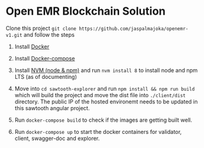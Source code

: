 # Open EMR Blockchain Solution

Clone this project
`git clone https://github.com/jaspalmajoka/openemr-v1.git`
 and follow the steps


1. Install [Docker](https://docs.docker.com/install/linux/docker-ce/ubuntu/#install-using-the-repository)

2. Install [Docker-compose](https://docs.docker.com/compose/install/#install-compose)

3. Install [NVM (node & npm)](https://github.com/creationix/nvm#installation) and run `nvm install 8` to install node and npm LTS (as of documenting)

4. Move into `cd sawtooth-explorer` and run `npm install && npm run build` which will build the project and move the dist file into `./client/dist` directory. The public IP of the hosted environemt needs to be updated in this sawtooth angular project.

5. Run `docker-compose build` to check if the images are getting built well.

6. Run `docker-compose up` to start the docker containers for validator, client, swagger-doc and explorer.